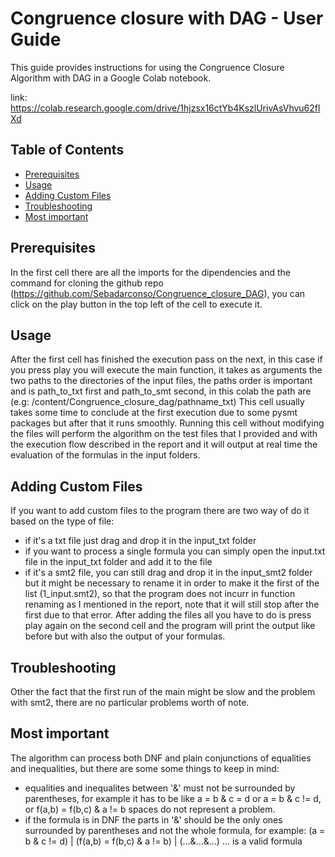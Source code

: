 # Congruence closure with DAG - User Guide

This guide provides instructions for using the Congruence Closure Algorithm with DAG in a Google Colab notebook.

link: https://colab.research.google.com/drive/1hjzsx16ctYb4KszlUrivAsVhvu62flXd

## Table of Contents
- [Prerequisites](#prerequisites)
- [Usage](#usage)
- [Adding Custom Files](#adding-custom-files)
- [Troubleshooting](#troubleshooting)
- [Most important](#most-important)
## Prerequisites
In the first cell there are all the imports for the dipendencies and the command for cloning the github repo (https://github.com/Sebadarconso/Congruence_closure_DAG), you can click on the play button in the top left of the cell to execute it.

## Usage
After the first cell has finished the execution pass on the next, in this case if you press play you will execute the main function, it takes as arguments the two paths to the directories of the input files, the paths order is important and is path_to_txt first and path_to_smt second, in this colab the path are (e.g: /content/Congruence_closure_dag/pathname_txt)
This cell usually takes some time to conclude at the first execution due to some pysmt packages but after that it runs smoothly. Running this cell without modifying the files will perform the algorithm on the test files that I provided and with the execution flow described in the report and it will output at real time the evaluation of the formulas in the input folders.

## Adding Custom Files
If you want to add custom files to the program there are two way of do it based on the type of file:
- if it's a txt file just drag and drop it in the input_txt folder
- if you want to process a single formula you can simply open the input.txt file in the input_txt folder and add it to the file
- if it's a smt2 file, you can still drag and drop it in the input_smt2 folder but it might be necessary to rename it in order to make it the first of the list (1_input.smt2), so that the program does not incurr in function renaming as I mentioned in the report, note that it will still stop after the first due to that error.
After adding the files all you have to do is press play again on the second cell and the program will print the output like before but with also the output of your formulas.

## Troubleshooting
Other the fact that the first run of the main might be slow and the problem with smt2, there are no particular problems worth of note.

## Most important
The algorithm can process both DNF and plain conjunctions of equalities and inequalities, but there are some some things to keep in mind:

- equalities and inequalites between '&' must not be surrounded by parentheses, for example it has to be like a = b & c = d or a = b & c != d, or 
f(a,b) = f(b,c) & a != b spaces do not represent a problem.
- if the formula is in DNF the parts in '&' should be the only ones surrounded by parentheses and not the whole formula, for example: (a = b & c != d) | (f(a,b) = f(b,c) & a != b) | (...&...&...) ... is a valid formula